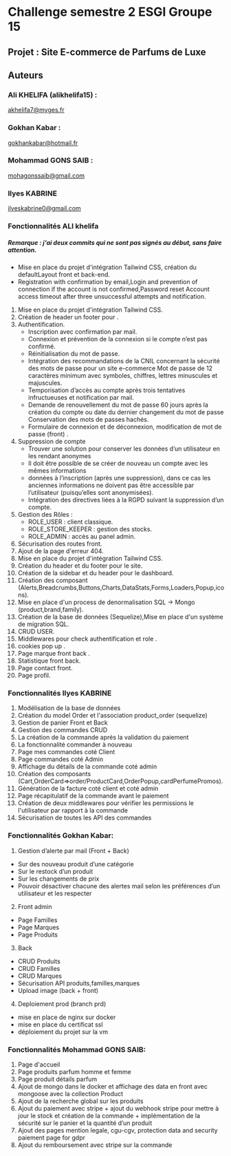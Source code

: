 # Challenge semestre 2 ESGI Groupe 15
## Projet : Site E-commerce de Parfums de Luxe   

## Auteurs
### Ali KHELIFA (alikhelifa15) : 
akhelifa7@myges.fr
### Gokhan Kabar  :
gokhankabar@hotmail.fr
### Mohammad GONS SAIB :
mohagonssaib@gmail.com
### Ilyes KABRINE 
ilyeskabrine0@gmail.com

### Fonctionnalités ALI khelifa
##### Remarque : j'ai deux  commits qui ne sont pas signés au début, sans faire attention. 
- Mise en place du projet d'intégration Tailwind CSS, création du defaultLayout front et back-end.
- Registration with confirmation by email,Login and prevention of connection if the account is not confirmed,Password reset Account access timeout after three unsuccessful attempts and notification.

1. Mise en place du projet d'intégration Tailwind CSS.
2. Création de header un footer pour .
3. Authentification.
   - Inscription avec confirmation par mail.
   - Connexion et prévention de la connexion si le compte n’est pas confirmé.
   - Réinitialisation du mot de passe.
   - Intégration des recommandations de la CNIL concernant la sécurité des mots de passe pour un site e-commerce Mot de passe de 12   caractères minimum avec symboles, chiffres, lettres minuscules et majuscules.
   - Temporisation d’accès au compte après trois tentatives infructueuses et notification par mail.
   - Demande de renouvellement du mot de passe 60 jours après la création du compte ou date du dernier changement du mot de passe
     Conservation des mots de passes hachés.
   - Formulaire de connexion et de déconnexion, modification de mot de passe (front) .  
4. Suppression de compte
   - Trouver une solution pour conserver les données d’un utilisateur en les rendant anonymes
   - Il doit être possible de se créer de nouveau un compte avec les mêmes informations
   - données à l’inscription (après une suppression), dans ce cas les anciennes informations ne doivent pas être accessible par  l’utilisateur (puisqu’elles sont anonymisées).
   - Intégration des directives liées à la RGPD suivant la suppression d’un compte.
5. Gestion des Rôles :
   - ROLE_USER : client classique.
   - ROLE_STORE_KEEPER : gestion des stocks.
   - ROLE_ADMIN : accès au panel admin.   
6. Sécurisation des routes front.    
7. Ajout de la page d'erreur 404.
8. Mise en place du projet d'intégration Tailwind CSS.
9. Création du header et du footer pour le site.
10. Création de la sidebar et du header pour le dashboard.
11. Création des composant (Alerts,Breadcrumbs,Buttons,Charts,DataStats,Forms,Loaders,Popup,icons).
12. Mise en place d'un process de denormalisation SQL → Mongo (product,brand,family). 
13. Création de la base de données (Sequelize),Mise en place d'un système de migration SQL.
14. CRUD USER.
15. Middlewares pour check authentification et role .
16. cookies pop up .
17. Page marque front back .
19. Statistique front back.
20. Page contact front.
21. Page profil.

### Fonctionnalités Ilyes KABRINE
1. Modélisation de la base de données 
2. Création du model Order et l'association product_order (sequelize)
3. Gestion de panier Front et Back
4. Gestion des commandes CRUD 
5. La création de la commande aprés la validation du paiement
6. La fonctionnalité commander à nouveau
7. Page mes commandes coté Client 
8. Page commandes coté Admin
9. Affichage du détails de la commande coté admin
10. Création des composants (Cart,OrderCard=>order/ProductCard,OrderPopup,cardPerfumePromos).
11. Génération de la facture coté client et coté admin
12. Page récapitulatif de la commande avant le paiement
13. Création de deux middlewares pour vérifier les permissions le l'utilisateur par rapport à la commande 
14. Sécurisation de toutes les API des commandes

### Fonctionnalités Gokhan Kabar:
1. Gestion d’alerte par mail (Front + Back)
- Sur des nouveau produit d’une catégorie
- Sur le restock d’un produit
- Sur les changements de prix
- Pouvoir désactiver chacune des alertes mail selon les préférences d’un utilisateur et
les respecter

2. Front admin
- Page Familles
- Page Marques
- Page Produits
3. Back
- CRUD Produits
- CRUD Familles
- CRUD Marques
- Sécurisation API produits,familles,marques
- Upload image (back + front)
4. Deploiement prod (branch prd)
- mise en place de nginx sur docker
- mise en place du certificat ssl
- déploiement du projet sur la vm

### Fonctionnalités Mohammad GONS SAIB:
1. Page d'accueil
2. Page produits parfum homme et femme
3. Page produit détails parfum
4. Ajout de mongo dans le docker et affichage des data en front avec mongoose avec la collection Product
5. Ajout de la recherche global sur les produits
6. Ajout du paiement avec stripe + ajout du webhook stripe pour mettre à jour le stock et création de la commande + implémentation de  la sécurité sur le panier et la quantité d’un produit
7. Ajout des pages mention legale, cgu-cgv, protection data and security paiement page for gdpr
8. Ajout du remboursement avec stripe sur la commande


